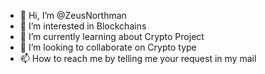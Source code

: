 - 👋 Hi, I’m @ZeusNorthman
- 👀 I’m interested in Blockchains
- 🌱 I’m currently learning about Crypto Project
- 💞️ I’m looking to collaborate on Crypto type
- 📫 How to reach me by telling me your request in my mail                                                                    

<!---
ZeusNorthman/ZeusNorthman is a ✨ special ✨ repository because its `README.md` (this file) appears on your GitHub profile.
You can click the Preview link to take a look at your changes.
--->
